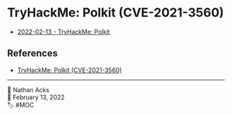 # TryHackMe: Polkit (CVE-2021-3560)

* [2022-02-13 - TryHackMe: Polkit](../log/2022-02-13-tryhackme-polkit.md)

## References

* [TryHackMe: Polkit (CVE-2021-3560)](https://tryhackme.com/room/polkit)

- - - -

<span aria-hidden="true">👤</span> Nathan Acks  
<span aria-hidden="true">📅</span> February 13, 2022  
<span aria-hidden="true">🏷️</span> #MOC
